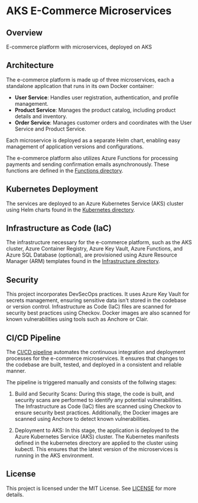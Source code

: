 # AKS E-Commerce Microservices

## Overview
E-commerce platform with microservices, deployed on AKS

## Architecture

The e-commerce platform is made up of three microservices, each a standalone application that runs in its own Docker container:

- **User Service**: Handles user registration, authentication, and profile management.
- **Product Service**: Manages the product catalog, including product details and inventory.
- **Order Service**: Manages customer orders and coordinates with the User Service and Product Service.

Each microservice is deployed as a separate Helm chart, enabling easy management of application versions and configurations. 

The e-commerce platform also utilizes Azure Functions for processing payments and sending confirmation emails asynchronously. These functions are defined in the [Functions directory](./functions).

## Kubernetes Deployment

The services are deployed to an Azure Kubernetes Service (AKS) cluster using Helm charts found in the [Kubernetes directory](./kubernetes).

## Infrastructure as Code (IaC)

The infrastructure necessary for the e-commerce platform, such as the AKS cluster, Azure Container Registry, Azure Key Vault, Azure Functions, and Azure SQL Database (optional), are provisioned using Azure Resource Manager (ARM) templates found in the [Infrastructure directory](./infrastructure).

## Security
This project incorporates DevSecOps practices. It uses Azure Key Vault for secrets management, ensuring sensitive data isn't stored in the codebase or version control. Infrastructure as Code (IaC) files are scanned for security best practices using Checkov. Docker images are also scanned for known vulnerabilities using tools such as Anchore or Clair.

## CI/CD Pipeline
The [CI/CD pipeline](./.github/workflows/ci-cd.yml) automates the continuous integration and deployment processes for the e-commerce microservices. It ensures that changes to the codebase are built, tested, and deployed in a consistent and reliable manner.

The pipeline is triggered manually and consists of the follwing stages:

1. Build and Security Scans: During this stage, the code is built, and security scans are performed to identify any potential vulnerabilities. The Infrastructure as Code (IaC) files are scanned using Checkov to ensure security best practices. Additionally, the Docker images are scanned using Anchore to detect known vulnerabilities.

2. Deployment to AKS: In this stage, the application is deployed to the Azure Kubernetes Service (AKS) cluster. The Kubernetes manifests defined in the kubernetes directory are applied to the cluster using kubectl. This ensures that the latest version of the microservices is running in the AKS environment.

## License

This project is licensed under the MIT License. See [LICENSE](./LICENSE) for more details.
